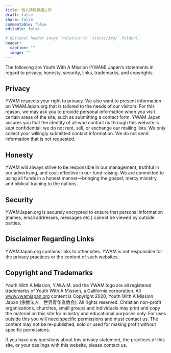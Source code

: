 ```yaml
---
title: 個人情報保護方針
draft: false
share: false
commentable: false
editable: false

# Optional header image (relative to `static/img/` folder).
header:
  caption: ""
  image: ""
---
```


The following are Youth With A Mission (YWAM) Japan’s statements in regard to privacy, honesty, security, links, trademarks, and copyrights.

## Privacy

YWAM respects your right to privacy. We also want to present information on YWAMJapan.org that is tailored to the needs of our visitors. For this reason, we may ask you to provide personal information when you visit certain areas of the site, such as submitting a contact form. YWAM Japan assures you that the identity of all who contact us through this website is kept confidential: we do not rent, sell, or exchange our mailing lists. We only collect your willingly submitted contact information. We do not send information that is not requested.

## Honesty

YWAM will always strive to be responsible in our management, truthful in our advertising, and cost-effective in our fund raising. We are committed to using all funds in a honest manner—bringing the gospel, mercy ministry, and biblical training to the nations.

## Security

YWAMJapan.org is securely encrypted to ensure that personal information (names, email addresses, messages etc.) cannot be viewed by outside parties.

## Disclaimer Regarding Links

YWAMJapan.org contains links to other sites. YWAM is not responsible for the privacy practices or the content of such websites.

## Copyright and Trademarks

Youth With A Mission, Y.W.A.M. and the YWAM logo are all registered trademarks of Youth With A Mission, a California corporation. All www.ywamjapan.org content is Copyright 2020, Youth With A Mission Japan (宗教法人　世界青年宣教会). All rights reserved. Christian non-profit organizations, churches, small groups and individuals may print and copy the material on this site for ministry and educational purposes only. For uses outside this you will need specific permissions and must contact us. The content may not be re-published, sold or used for making profit without specific permissions.

If you have any questions about this privacy statement, the practices of this site, or your dealings with this website, please contact us.
